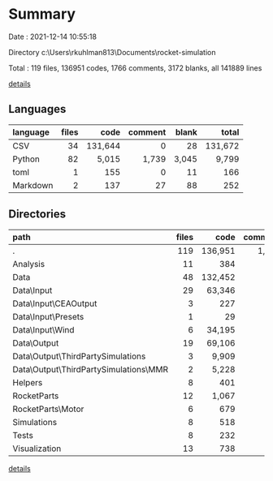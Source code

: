 # Summary

Date : 2021-12-14 10:55:18

Directory c:\Users\rkuhlman813\Documents\rocket-simulation

Total : 119 files,  136951 codes, 1766 comments, 3172 blanks, all 141889 lines

[details](details.md)

## Languages
| language | files | code | comment | blank | total |
| :--- | ---: | ---: | ---: | ---: | ---: |
| CSV | 34 | 131,644 | 0 | 28 | 131,672 |
| Python | 82 | 5,015 | 1,739 | 3,045 | 9,799 |
| toml | 1 | 155 | 0 | 11 | 166 |
| Markdown | 2 | 137 | 27 | 88 | 252 |

## Directories
| path | files | code | comment | blank | total |
| :--- | ---: | ---: | ---: | ---: | ---: |
| . | 119 | 136,951 | 1,766 | 3,172 | 141,889 |
| Analysis | 11 | 384 | 136 | 265 | 785 |
| Data | 48 | 132,452 | 352 | 599 | 133,403 |
| Data\Input | 29 | 63,346 | 350 | 571 | 64,267 |
| Data\Input\CEAOutput | 3 | 227 | 55 | 161 | 443 |
| Data\Input\Presets | 1 | 29 | 4 | 9 | 42 |
| Data\Input\Wind | 6 | 34,195 | 22 | 62 | 34,279 |
| Data\Output | 19 | 69,106 | 2 | 28 | 69,136 |
| Data\Output\ThirdPartySimulations | 3 | 9,909 | 0 | 3 | 9,912 |
| Data\Output\ThirdPartySimulations\MMR | 2 | 5,228 | 0 | 2 | 5,230 |
| Helpers | 8 | 401 | 136 | 254 | 791 |
| RocketParts | 12 | 1,067 | 380 | 605 | 2,052 |
| RocketParts\Motor | 6 | 679 | 277 | 394 | 1,350 |
| Simulations | 8 | 518 | 164 | 264 | 946 |
| Tests | 8 | 232 | 93 | 125 | 450 |
| Visualization | 13 | 738 | 155 | 482 | 1,375 |

[details](details.md)